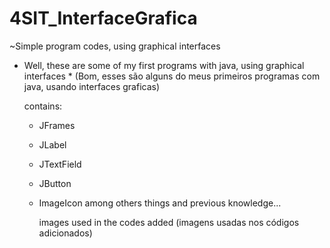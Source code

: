 # 4SIT_InterfaceGrafica
~Simple program codes, using graphical interfaces

  * Well, these are some of my first programs with java, using graphical interfaces *
    (Bom, esses são alguns do meus primeiros programas com java, usando interfaces graficas)
    
    contains:
    - JFrames
    - JLabel 
    - JTextField
    - JButton 
    - ImageIcon
       among others things and previous knowledge...
       
       images used in the codes added
       (imagens usadas nos códigos adicionados)
